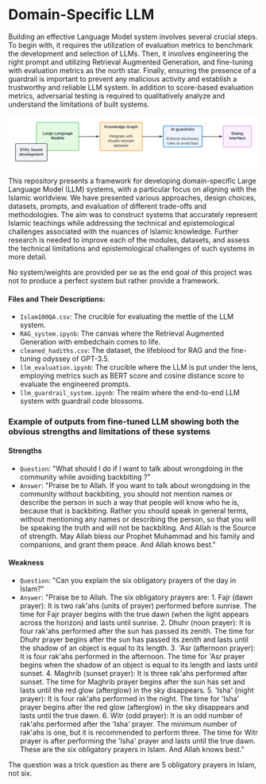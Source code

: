 # Domain-Specific LLM

Building an effective Language Model system involves several crucial steps. To begin with, it requires the utilization of evaluation metrics to benchmark the development and selection of LLMs. Then, it involves engineering the right prompt and utilizing Retrieval Augmented Generation, and fine-tuning with evaluation metrics as the north star. Finally, ensuring the presence of a guardrail is important to prevent any malicious activity and establish a trustworthy and reliable LLM system. In addition to score-based evaluation metrics, adversarial testing is required to qualitatively analyze and understand the limitations of built systems.

![Framework for Domain-specific LLM System](full-stack-gen-ai-framework.png)

This repository presents a framework for developing domain-specific Large Language Model (LLM) systems, with a particular focus on aligning with the Islamic worldview. We have presented various approaches, design choices, datasets, prompts, and evaluation of different trade-offs and methodologies. The aim was to construct systems that accurately represent Islamic teachings while addressing the technical and epistemological challenges associated with the nuances of Islamic knowledge. Further research is needed to improve each of the modules, datasets, and assess the technical limitations and epistemological challenges of such systems in more detail.

No system/weights are provided per se as the end goal of this project was not to produce a perfect system but rather provide a framework.


#### Files and Their Descriptions:

- `Islam100QA.csv`: The crucible for evaluating the mettle of the LLM system.
- `RAG_system.ipynb`: The canvas where the Retrieval Augmented Generation with embedchain comes to life.
- `cleaned_hadiths.csv`: The dataset, the lifeblood for RAG and the fine-tuning odyssey of GPT-3.5.
- `llm_evaluation.ipynb`: The crucible where the LLM is put under the lens, employing metrics such as BERT score and cosine distance score to evaluate the engineered prompts.
- `llm_guardrail_system.ipynb`: The realm where the end-to-end LLM system with guardrail code blossoms.

### Example of outputs from fine-tuned LLM showing both the obvious strengths and limitations of these systems

#### Strengths

- `Question`: "What should I do if I want to talk about wrongdoing in the community while avoiding backbiting ?"
- `Answer`: "Praise be to Allah. If you want to talk about wrongdoing in the community without backbiting, you should not mention names or describe the person in such a way that people will know who he is, because that is backbiting. Rather you should speak in general terms, without mentioning any names or describing the person, so that you will be speaking the truth and will not be backbiting. And Allah is the Source of strength. May Allah bless our Prophet Muhammad and his family and companions, and grant them peace. And Allah knows best."

#### Weakness
- `Question`: "Can you explain the six obligatory prayers of the day in Islam?"
- `Answer`: "Praise be to Allah. The six obligatory prayers are: 1. Fajr (dawn prayer): It is two rak'ahs (units of prayer) performed before sunrise. The time for Fajr prayer begins with the true dawn (when the light appears across the horizon) and lasts until sunrise. 2. Dhuhr (noon prayer): It is four rak'ahs performed after the sun has passed its zenith. The time for Dhuhr prayer begins after the sun has passed its zenith and lasts until the shadow of an object is equal to its length. 3. 'Asr (afternoon prayer): It is four rak'ahs performed in the afternoon. The time for 'Asr prayer begins when the shadow of an object is equal to its length and lasts until sunset. 4. Maghrib (sunset prayer): It is three rak'ahs performed after sunset. The time for Maghrib prayer begins after the sun has set and lasts until the red glow (afterglow) in the sky disappears. 5. 'Isha' (night prayer): It is four rak'ahs performed in the night. The time for 'Isha' prayer begins after the red glow (afterglow) in the sky disappears and lasts until the true dawn. 6. Witr (odd prayer): It is an odd number of rak'ahs performed after the 'Isha' prayer. The minimum number of rak'ahs is one, but it is recommended to perform three. The time for Witr prayer is after performing the 'Isha' prayer and lasts until the true dawn. These are the six obligatory prayers in Islam. And Allah knows best."

The question was a trick question as there are 5 obligatory prayers in Islam, not six. 

